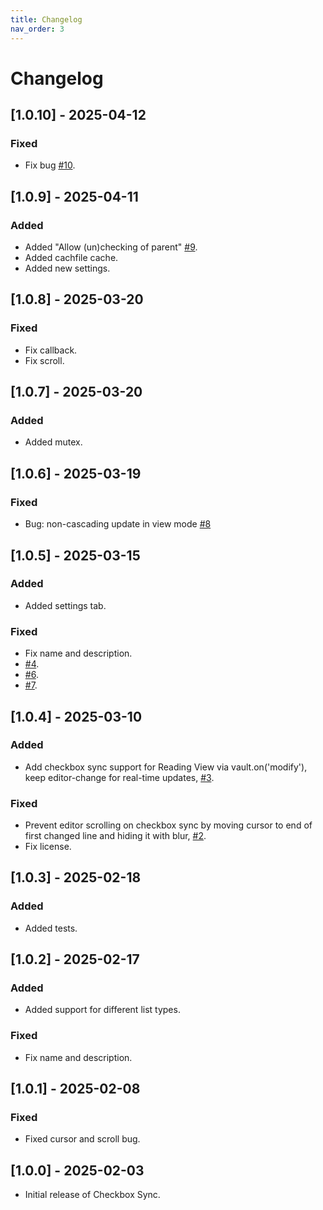 ```yaml
---
title: Changelog
nav_order: 3
---
```

# Changelog

## [1.0.10] - 2025-04-12
### Fixed 
- Fix bug [#10](https://github.com/groldsf/obsidian_check_plugin/issues/10).

## [1.0.9] - 2025-04-11
### Added
- Added "Allow (un)checking of parent" [#9](https://github.com/groldsf/obsidian_check_plugin/issues/9).
- Added cachfile cache.
- Added new settings.

## [1.0.8] - 2025-03-20
### Fixed
- Fix callback.
- Fix scroll.

## [1.0.7] - 2025-03-20
### Added
- Added mutex.

## [1.0.6] - 2025-03-19
### Fixed
- Bug: non-cascading update in view mode [#8](https://github.com/groldsf/obsidian_check_plugin/issues/8)

## [1.0.5] - 2025-03-15
### Added
- Added settings tab.
### Fixed
- Fix name and description.
- [#4](https://github.com/groldsf/obsidian_check_plugin/issues/4).
- [#6](https://github.com/groldsf/obsidian_check_plugin/issues/6).
- [#7](https://github.com/groldsf/obsidian_check_plugin/issues/7).

## [1.0.4] - 2025-03-10
### Added
- Add checkbox sync support for Reading View via vault.on('modify'), keep editor-change for real-time updates, [#3](https://github.com/groldsf/obsidian_check_plugin/issues/3).
### Fixed
- Prevent editor scrolling on checkbox sync by moving cursor to end of first changed line and hiding it with blur, [#2](https://github.com/groldsf/obsidian_check_plugin/issues/2).
- Fix license.

## [1.0.3] - 2025-02-18
### Added
- Added tests.

## [1.0.2] - 2025-02-17
### Added
- Added support for different list types.
### Fixed
- Fix name and description.

## [1.0.1] - 2025-02-08
### Fixed
- Fixed cursor and scroll bug.

## [1.0.0] - 2025-02-03
- Initial release of Checkbox Sync.